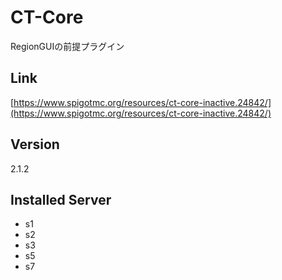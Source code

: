 # CT-Core
RegionGUIの前提プラグイン

## Link
[https://www.spigotmc.org/resources/ct-core-inactive.24842/](https://www.spigotmc.org/resources/ct-core-inactive.24842/)

## Version
2.1.2

## Installed Server
- s1
- s2
- s3
- s5
- s7

